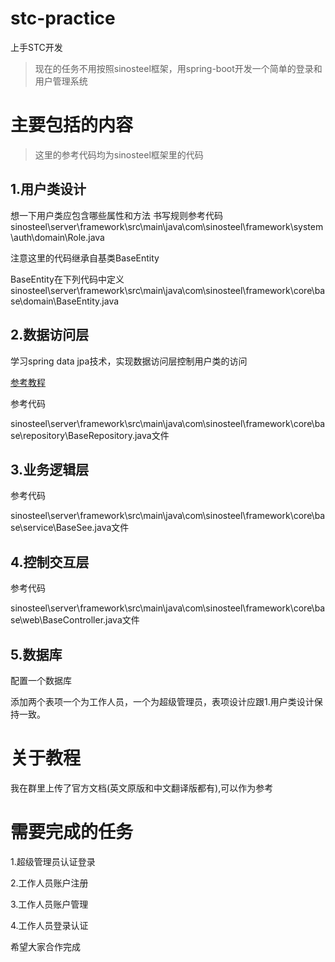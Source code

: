 # stc-practice
上手STC开发

> 现在的任务不用按照sinosteel框架，用spring-boot开发一个简单的登录和用户管理系统

# 主要包括的内容

> 这里的参考代码均为sinosteel框架里的代码

## 1.用户类设计

想一下用户类应包含哪些属性和方法
书写规则参考代码 
sinosteel\server\framework\src\main\java\com\sinosteel\framework\system\auth\domain\Role.java

注意这里的代码继承自基类BaseEntity

BaseEntity在下列代码中定义
sinosteel\server\framework\src\main\java\com\sinosteel\framework\core\base\domain\BaseEntity.java

## 2.数据访问层
学习spring data jpa技术，实现数据访问层控制用户类的访问

[参考教程](http://blog.didispace.com/springbootdata2/)

参考代码 

sinosteel\server\framework\src\main\java\com\sinosteel\framework\core\base\repository\BaseRepository.java文件

## 3.业务逻辑层
参考代码 

sinosteel\server\framework\src\main\java\com\sinosteel\framework\core\base\service\BaseSee.java文件

## 4.控制交互层
参考代码 

sinosteel\server\framework\src\main\java\com\sinosteel\framework\core\base\web\BaseController.java文件

## 5.数据库

配置一个数据库

添加两个表项一个为工作人员，一个为超级管理员，表项设计应跟1.用户类设计保持一致。


# 关于教程

我在群里上传了官方文档(英文原版和中文翻译版都有),可以作为参考

# 需要完成的任务

1.超级管理员认证登录

2.工作人员账户注册

3.工作人员账户管理

4.工作人员登录认证

希望大家合作完成
